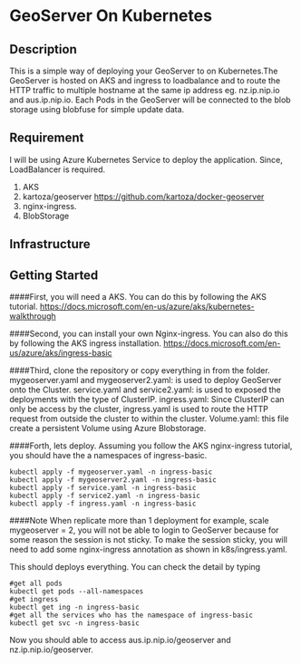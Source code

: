 # GeoServer On Kubernetes 
## Description

This is a simple way of deploying your GeoServer to on Kubernetes.The GeoServer is hosted on 
AKS and ingress to loadbalance and to route the HTTP traffic to multiple hostname at 
the same ip address eg. nz.ip.nip.io and aus.ip.nip.io. Each Pods in the GeoServer will be 
connected to the blob storage using blobfuse for simple update data.  

## Requirement
I will be using Azure Kubernetes Service to deploy the application. Since, LoadBalancer is required.
1. AKS
2. kartoza/geoserver https://github.com/kartoza/docker-geoserver
3. nginx-ingress.
4. BlobStorage
## Infrastructure


## Getting Started
####First, you will need a AKS. 
You can do this by following the AKS tutorial.
https://docs.microsoft.com/en-us/azure/aks/kubernetes-walkthrough

####Second, you can install your own Nginx-ingress.
You can also do this by following the AKS ingress installation. 
https://docs.microsoft.com/en-us/azure/aks/ingress-basic

####Third, clone the repository or copy everything in from the folder.
mygeoserver.yaml and mygeoserver2.yaml: is used to deploy GeoServer onto the Cluster. 
service.yaml and service2.yaml: is used to exposed the deployments with the type of ClusterIP.
ingress.yaml: Since ClusterIP can only be access by the cluster, ingress.yaml is used to route 
the HTTP request from outside the cluster to within the cluster. 
Volume.yaml: this file create a persistent Volume using Azure Blobstorage.

####Forth, lets deploy.
Assuming you follow the AKS nginx-ingress tutorial, you should have the a namespaces of 
ingress-basic.
```
kubectl apply -f mygeoserver.yaml -n ingress-basic
kubectl apply -f mygeoserver2.yaml -n ingress-basic
kubectl apply -f service.yaml -n ingress-basic
kubectl apply -f service2.yaml -n ingress-basic
kubectl apply -f ingress.yaml -n ingress-basic
```
####Note
When replicate more than 1 deployment for example, scale mygeoserver = 2, you will not be able 
to login to GeoServer because for some reason the session is not sticky. To make the session 
sticky, you will need to add some nginx-ingress annotation as shown in k8s/ingress.yaml. 

This should deploys everything. You can check the detail by typing
```
#get all pods
kubectl get pods --all-namespaces
#get ingress
kubectl get ing -n ingress-basic
#get all the services who has the namespace of ingress-basic 
kubectl get svc -n ingress-basic
```
Now you should able to access aus.ip.nip.io/geoserver and nz.ip.nip.io/geoserver.
